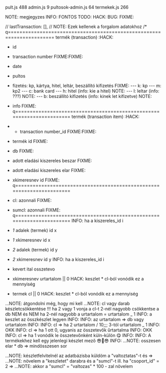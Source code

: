 pult.js 488
admin.js 9
pultosok-admin.js 64
termekek.js 266

NOTE: megjegyzes
INFO: FONTOS
TODO:
HACK:
BUG:
FIXME:

// lastTransaction: [],
// NOTE: Ezek kellenek a forgalom adatokhoz
/\*
q======================================================================
termék (transaction) :HACK:

-   id
-   transaction number FIXME:FIXME:
-   date
-   pultos
-   fizetés: kp, kártya, hitel, leltár, beszállító kifizetés FIXME:
    --- k: kp
    --- m: kp2
    --- c: bank card
    --- h: hitel (info: kie a hitel) NOTE:
    --- l: leltar (info: ???) NOTE:
    --- b: beszállító kifizetés (info: kinek let kifizetve) NOTE:
-   info FIXME:
    q======================================================================
    termék (transaction item) :HACK:
-   -   transaction number_id FIXME:FIXME:
-   termék id FIXME:
-   db FIXME:
-   adott eladási kiszereles beszar FIXME:
-   adott eladási kiszereles elar FIXME:
-   xkimeresnev id FIXME:
    q======================================================================
-   cl: azonnali FIXME:
-   sumcl: azonnali FIXME:
    q======================================================================
    INFO: ha a kiszereles_id i
-   _1_ adalek (termek) id x
-   _1_ xkimeresnev id x
-   _2_ adalek (termek) id y
-   _2_ xkimeresnev id y
    INFO: ha a kiszereles_id i

-   kevert ital osszetevo
-   xkimeresnev urtartalom || 0 HACK: keszlet \* cl-ból vonódik ez a mennyiség
-   termek cl || 0 HACK: keszlet \* cl-ból vonódik ez a mennyiség

...NOTE: átgondolni még, hogy mi kell
...NOTE: cl vagy darab készletcsökkentése !!! ha 2 vagy 1 vonja a cl-t
2-nél nagyobb csökkentse a db
NEM és NEM ha 2-nél nagyobb a urtartalom = urtartalom _ 1
INFO: a keszlet az összkészlet legyen INFO:
INFO: az urtartalom => db vagy urtartalom INFO:
INFO: cl => ha 2 urtartalom / 10;;; 3-tól urtartalom _ 1 INFO: OKK
INFO: cl => ha 1 ott 0, ugyanis az összetevők űrtartalma INFO: OKK
INFO: cl => ha 1 vonódik le összetevőnként küln-külön 😋 INFO:
INFO: A termékekhez kell egy jelenlegi készlet mező 😎🦉😎 INFO:
...NOTE: osszesen elar \* db => mindösszesen sor

...NOTE: készletfelvitelnél az adatbázisba küldöm a "valtoztatas"-t és =>
...NOTE: növelem a "keszletet" darabra és a "sumcl"-t ill. ha "csoport_id" = 2 =>
...NOTE: akkor a "sumcl" = "valtozas" \* 100 - zal növelem
